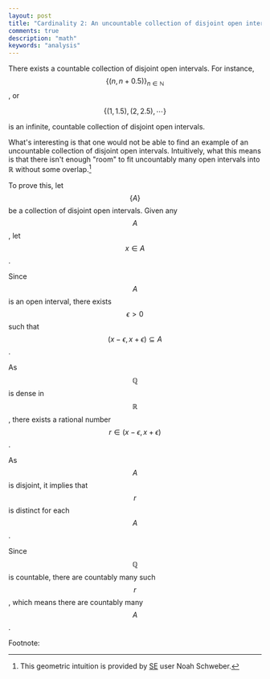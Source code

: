 ```yaml
---
layout: post
title: "Cardinality 2: An uncountable collection of disjoint open intervals does not exist"
comments: true
description: "math"
keywords: "analysis"
---
```



There exists a countable collection of disjoint open intervals. For instance, $$\{(n,n+0.5)\}_{n \in \mathbb N}$$, or 

$$\begin{equation}
\{(1,1.5), (2,2.5), \cdots \}
\end{equation}$$

is an infinite, countable collection of disjoint open intervals.

What's interesting is that one would not be able to find an example of an uncountable collection of disjoint open intervals. Intuitively, what this means is that there isn't enough "room" to fit uncountably many open intervals into $\mathbb R$ without some overlap.[^1] 


To prove this, let $$\{A\}$$ be a collection of disjoint open intervals. Given any $$A$$, let $$x \in A$$.

Since $$A$$ is an open interval, there exists $$\epsilon >0$$ such that $$(x-\epsilon, x+\epsilon) \subseteq A$$.

As $$\mathbb Q$$ is dense in $$\mathbb R$$, there exists a rational number $$r \in (x-\epsilon, x+\epsilon)$$.

As $$A$$ is disjoint, it implies that $$r$$ is distinct for each $$A$$.

Since $$\mathbb Q$$ is countable, there are countably many such $$r$$, which means there are countably many $$A$$.




Footnote:

[^1]: This geometric intuition is provided by [SE](https://math.stackexchange.com/questions/2803350/an-example-of-an-uncountable-collection-of-disjoint-open-intervals-possible) user Noah Schweber.










